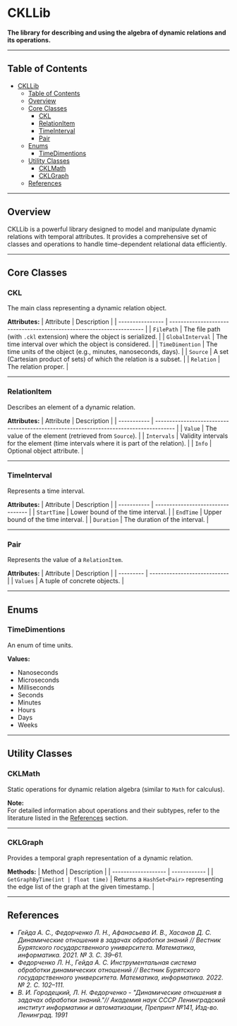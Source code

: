 # CKLLib

**The library for describing and using the algebra of dynamic relations and its operations.**

---

## Table of Contents
- [CKLLib](#ckllib)
  - [Table of Contents](#table-of-contents)
  - [Overview](#overview)
  - [Core Classes](#core-classes)
    - [CKL](#ckl)
    - [RelationItem](#relationitem)
    - [TimeInterval](#timeinterval)
    - [Pair](#pair)
  - [Enums](#enums)
    - [TimeDimentions](#timedimentions)
  - [Utility Classes](#utility-classes)
    - [CKLMath](#cklmath)
    - [CKLGraph](#cklgraph)
  - [References](#references)

---

## Overview
CKLLib is a powerful library designed to model and manipulate dynamic relations with temporal attributes. It provides a comprehensive set of classes and operations to handle time-dependent relational data efficiently.

---

## Core Classes

### CKL
The main class representing a dynamic relation object.

**Attributes:**
| Attribute        | Description                                                           |
| ---------------- | --------------------------------------------------------------------- |
| `FilePath`       | The file path (with `.ckl` extension) where the object is serialized. |
| `GlobalInterval` | The time interval over which the object is considered.                |
| `TimeDimention`  | The time units of the object (e.g., minutes, nanoseconds, days).      |
| `Source`         | A set (Cartesian product of sets) of which the relation is a subset.  |
| `Relation`       | The relation proper.                                                  |

---

### RelationItem
Describes an element of a dynamic relation.

**Attributes:**
| Attribute   | Description                                                                           |
| ----------- | ------------------------------------------------------------------------------------- |
| `Value`     | The value of the element (retrieved from `Source`).                                   |
| `Intervals` | Validity intervals for the element (time intervals where it is part of the relation). |
| `Info`      | Optional object attribute.                                                            |

---

### TimeInterval
Represents a time interval.

**Attributes:**
| Attribute   | Description                       |
| ----------- | --------------------------------- |
| `StartTime` | Lower bound of the time interval. |
| `EndTime`   | Upper bound of the time interval. |
| `Duration`  | The duration of the interval.     |

---

### Pair
Represents the value of a `RelationItem`.

**Attributes:**
| Attribute | Description                  |
| --------- | ---------------------------- |
| `Values`  | A tuple of concrete objects. |

---

## Enums

### TimeDimentions
An enum of time units.

**Values:**
- Nanoseconds
- Microseconds
- Milliseconds
- Seconds
- Minutes
- Hours
- Days
- Weeks

---

## Utility Classes

### CKLMath
Static operations for dynamic relation algebra (similar to `Math` for calculus).

**Note:**  
For detailed information about operations and their subtypes, refer to the literature listed in the [References](#references) section.

---

### CKLGraph
Provides a temporal graph representation of a dynamic relation.

**Methods:**
| Method              | Description  |
| ------------------- | ------------ |
| `GetGraphByTime(int | float time)` | Returns a `HashSet<Pair>` representing the edge list of the graph at the given timestamp. |

---

## References
- *Гейда А. С., Федорченко Л. Н., Афанасьева И. В., Хасанов Д. С. Динамические отношения в задачах обработки знаний // Вестник Бурятского государственного университета. Математика, информатика. 2021. № 3. С. 39–61.*
- *Федорченко Л. Н., Гейда А. С. Инструментальная система обработки динамических отношений // Вестник Бурятского государственного университета. Математика, информатика. 2022. № 2. С. 102–111.*
- *В. И. Городецкий, Л. Н. Федорченко - "Динамические отношения в задачах обработки знаний."// Академия наук СССР Ленинградский институт информатики и автоматизации, Препринт №141, Изд-во. Ленинград. 1991*


